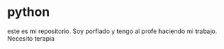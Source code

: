 # python
este es mi repositorio. Soy porfiado y tengo al profe haciendo mi trabajo. Necesito terapia
